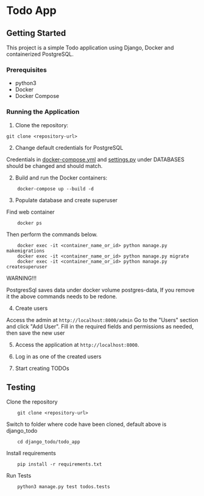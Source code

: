 # Todo App

## Getting Started

This project is a simple Todo application using Django, Docker and containerized PostgreSQL.

### Prerequisites

- python3
- Docker
- Docker Compose

### Running the Application

1. Clone the repository:

```
git clone <repository-url>
```

2. Change default credentials for PostgreSQL

Credentials in [docker-compose.yml](docker-compose.yml) and [settings.py](todo_app/todo_app/settings.py) under DATABASES should be changed and should match.

2. Build and run the Docker containers:

```
    docker-compose up --build -d
```

3. Populate database and create superuser

Find web container

```
    docker ps
```

Then perform the commands below.

```
    docker exec -it <container_name_or_id> python manage.py makemigrations
    docker exec -it <container_name_or_id> python manage.py migrate
    docker exec -it <container_name_or_id> python manage.py createsuperuser
```

WARNING!!!

PostgresSql saves data under docker volume postgres-data, If you remove it the above commands needs to be redone.

4. Create users

Access the admin at `http://localhost:8000/admin`
Go to the "Users" section and click "Add User". Fill in the required fields and permissions as needed, then save the new user

5. Access the application at `http://localhost:8000`.

6. Log in as one of the created users

7. Start creating TODOs

## Testing

Clone the repository

```
    git clone <repository-url>
```

Switch to folder where code have been cloned, default above is django_todo

```
    cd django_todo/todo_app
```

Install requirements

```
    pip install -r requirements.txt
```

Run Tests

```
    python3 manage.py test todos.tests
```
